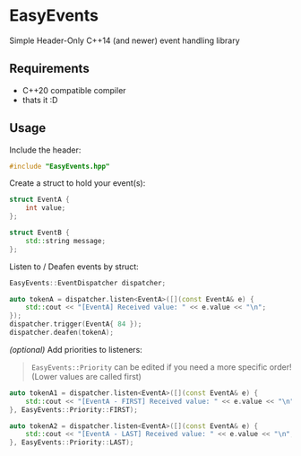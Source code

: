 # EasyEvents

Simple Header-Only C++14 (and newer) event handling library

## Requirements

- C++20 compatible compiler
- thats it :D

## Usage

Include the header:

```cpp
#include "EasyEvents.hpp"
```

Create a struct to hold your event(s):

```cpp
struct EventA {
    int value;
};

struct EventB {
    std::string message;
};
```

Listen to / Deafen events by struct:

```cpp
EasyEvents::EventDispatcher dispatcher;

auto tokenA = dispatcher.listen<EventA>([](const EventA& e) {
    std::cout << "[EventA] Received value: " << e.value << "\n";
});
dispatcher.trigger(EventA{ 84 });
dispatcher.deafen(tokenA);
```

*(optional)* Add priorities to listeners:
> `EasyEvents::Priority` can be edited if you need a more specific order! (Lower values are called first)

```cpp
auto tokenA1 = dispatcher.listen<EventA>([](const EventA& e) {
    std::cout << "[EventA - FIRST] Received value: " << e.value << "\n";
}, EasyEvents::Priority::FIRST);

auto tokenA2 = dispatcher.listen<EventA>([](const EventA& e) {
    std::cout << "[EventA - LAST] Received value: " << e.value << "\n";
}, EasyEvents::Priority::LAST);
```
